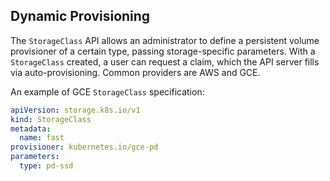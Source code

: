## Dynamic Provisioning

The `StorageClass` API allows an administrator to define a persistent volume provisioner of a certain type, passing storage-specific parameters. With a `StorageClass` created, a user can request a claim, which the API server fills via auto-provisioning. Common providers are AWS and GCE.

An example of GCE `StorageClass` specification:

```yaml
apiVersion: storage.k8s.io/v1
kind: StorageClass
metadata:
  name: fast
provisioner: kubernetes.io/gce-pd
parameters:
  type: pd-ssd
```
